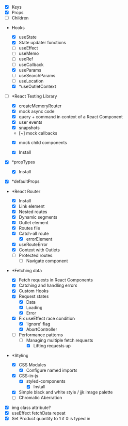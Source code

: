 - [x] Keys
- [x] Props
- [ ] Children

- Hooks

  - [x] useState
  - [x] State updater functions
  - [ ] useEffect
  - [ ] useMemo
  - [ ] useRef
  - [ ] useCallback
  - [x] useParams
  - [ ] useSearchParams
  - [ ] useLocation
  - [x] \*useOutletContext

- [ ] \*React Testing Library

  - [x] createMemoryRouter
  - [x] mock async code
  - [x] query + command in context of a React Component
  - [x] user events
  - [x] snapshots
  - [~] mock callbacks
  - [x] mock child components

  - [x] Install

- [x] \*propTypes
  - [x] Install
- [x] \*defaultProps

- \*React Router

  - [x] Install
  - [x] Link element
  - [x] Nested routes
  - [x] Dynamic segments
  - [x] Outlet element
  - [x] Routes file
  - [x] Catch-all route
    - [x] errorElement
  - [x] useRouteError
  - [x] Context with Outlets
  - [ ] Protected routes
    - [ ] Navigate component

- \*Fetching data

  - [x] Fetch requests in React Components
  - [x] Catching and handling errors
  - [x] Custom Hooks
  - [x] Request states
    - [x] Data
    - [x] Loading
    - [x] Error
  - [x] Fix useEffect race condition
    - [x] 'ignore' flag
    - [x] AbortController
  - [ ] Performance patterns
    - [ ] Managing multiple fetch requests
      - [x] Lifting requests up

- \*Styling

  - [x] CSS Modules
    - [x] Configure named imports
  - [x] CSS-in-js
    - [x] styled-components
      - [x] Install
  - [x] Simple black and white style / jjk image palette
  - [ ] Chromatic Aberration

- [x] img class attribute?
- [x] useEffect fetchData repeat
- [x] Set Product quantity to 1 if 0 is typed in
